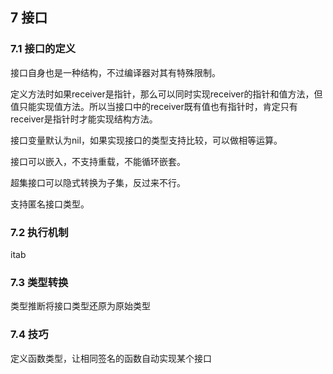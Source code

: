 ## 7 接口



### 7.1 接口的定义

接口自身也是一种结构，不过编译器对其有特殊限制。

定义方法时如果receiver是指针，那么可以同时实现receiver的指针和值方法，但值只能实现值方法。所以当接口中的receiver既有值也有指针时，肯定只有receiver是指针时才能实现结构方法。

接口变量默认为nil，如果实现接口的类型支持比较，可以做相等运算。

接口可以嵌入，不支持重载，不能循环嵌套。

超集接口可以隐式转换为子集，反过来不行。

支持匿名接口类型。



### 7.2 执行机制

itab



### 7.3 类型转换

类型推断将接口类型还原为原始类型



### 7.4 技巧

定义函数类型，让相同签名的函数自动实现某个接口

